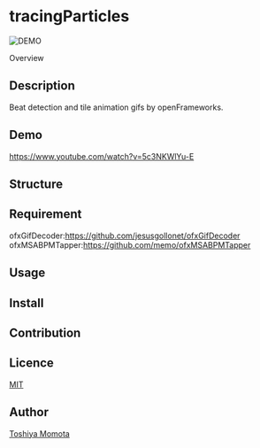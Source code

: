 tracingParticles
====

![DEMO](https://raw.githubusercontent.com/wiki/superpeachman/gifController/images/0.jpg)

Overview

## Description
Beat detection and tile animation gifs by openFrameworks.

## Demo
<https://www.youtube.com/watch?v=5c3NKWlYu-E>

## Structure
  
## Requirement
ofxGifDecoder:<https://github.com/jesusgollonet/ofxGifDecoder>
ofxMSABPMTapper:<https://github.com/memo/ofxMSABPMTapper>

## Usage

## Install

## Contribution

## Licence

[MIT](https://github.com/tcnksm/tool/blob/master/LICENCE)

## Author

[Toshiya Momota](https://github.com/superpeachman)
